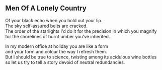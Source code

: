 Men Of A Lonely Country
-----------------------
Of your black echo when you hold out your lip.  
The sky self-assured belts are cracked.  
The order of the starlights I'd do it for the precision in which you magnify  
for the shorelines of burnt umber you've inherited.  
  
In my modern office at holiday you are like a form  
and your form and colour the way I refresh them.  
But I should be true to science, twisting among its acidulous wine bottles  
so let us try to tell a story devoid of neutral redundancies.  
